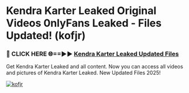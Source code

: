 # Kendra Karter Leaked Original Videos 0nlyFans Leaked - Files Updated! (kofjr)

<h3>🔴 CLICK HERE 🌐==►► <a href="https://tinyurl.com/2jnfzry5" rel="nofollow">Kendra Karter Leaked Updated Files</a></h3>

Get Kendra Karter Leaked and all content. Now you can access all videos and pictures of Kendra Karter Leaked. New Updated Files 2025!

[![kofjr](https://i.imgur.com/GyGTBgg.gif)](https://tinyurl.com/2jnfzry5)
